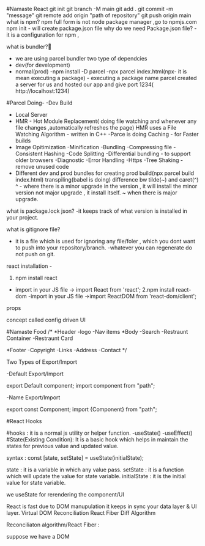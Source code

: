 #Namaste React
git init
git branch -M main
git add .
git commit -m "message"
git remote add origin "path of repository"
git push origin main
what is npm?
npm full form is not node package manager ,go to npmjs.com
npm init - will create package.json file
why do we need Package.json file?
-it is a configuration for npm , 

what is bundler?🚀
- we are using parcel bundler
two type of dependcies
- dev(for development)
- normal(prod)
 -npm install -D parcel
 -npx parcel index.html(npx- it is mean executing a package) - executing a package name
 parcel created a server for us and hosted our app and give port 1234( http://localhost:1234)

 #Parcel Doing-
 -Dev Build
- Local Server
- HMR - Hot Module Replacement( doing file watching and whenever any file changes ,automatically refreshes the page)
  HMR uses a File Watching Algorithm - written in C++
-Parce is doing Caching -  for Faster builds
- Image Opitimization
-Minification
-Bundling
-Compressing file
-Consistent Hashing
-Code Splitting
-Differential bundling - to support older browsers
-Diagnostic
-Error Handling
-Https
-Tree Shaking - remove unused code
- Different dev and prod bundles
for creating prod build(npx parcel build index.html)
transpiling(babel is doing)
difference bw tilde(~) and caret(^)
^ - where there is a minor upgrade in the version , it will install the minor version  not major upgrade , it install itself.
~ when there is major upgrade.

what is package.lock json?
-it keeps track of what version is installed in your project.

what is gitignore file?
- it is a file which is used for ignoring any file/foler , which you dont want to push into your repository/branch.
-whatever you can regenerate do not push on git.


react installation -
1. npm install react
- import in your JS file -> import React from 'react';
2.npm install react-dom
-import in your JS file ->import ReactDOM from  'react-dom/client';


props

concept called config driven UI

#Namaste Food
/*
*Header
-logo
-Nav items
*Body
-Search
-Restraunt Container
-Restraunt Card

*Footer
-Copyright
-Links
-Address
-Contact
*/

Two Types of Export/Import

-Default Export/Import

export Default component;
import component from "path";


-Name Export/Import

export const Component;
import {Component} from "path";

#React Hooks

#hooks : it is a normal js utility or helper function.
-useState()
-useEffect()
#State(Existing Condition): It is a basic hook which helps in maintain the states for previous value and updated value.

syntax : const [state, setState] = useState(initialState);

state : it is a variable in which any value pass.
setState : it is a function which will update the value for state variable.
initialState : it is the initial value for state variable.

we useState for rerendering the component/UI

React is fast due to DOM manupulation
it keeps in sync your data layer & UI layer.
Virtual DOM
Reconciliation
React Fiber
Diff Algorithm


Reconciliaton algorithm/React Fiber :

suppose we have a DOM

